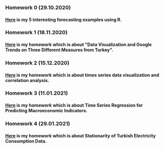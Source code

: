 
### Homework 0 	(29.10.2020)

#### [Here](/files/hw0.html) is my 5 interesting forecasting examples using R.


### Homework 1 	(18.11.2020)

#### [Here](/files/HW1.html) is my homework which is about "Data Visualization and Google Trends on Three Different Measures from Turkey".

### Homework 2 	(15.12.2020)

#### [Here](/files/HW2.html) is my homework which is about times series data visualization and correlation analysis.

### Homework 3 	(11.01.2021)

#### [Here](/files/HW3.html) is my homework which is about Time Series Regression for Predicting Macroeconomic Indicators. 

### Homework 4 	(29.01.2021)

#### [Here](/files/HW4.html) is my homework which is about Stationarity of Turkish Electricity Consumption Data.

